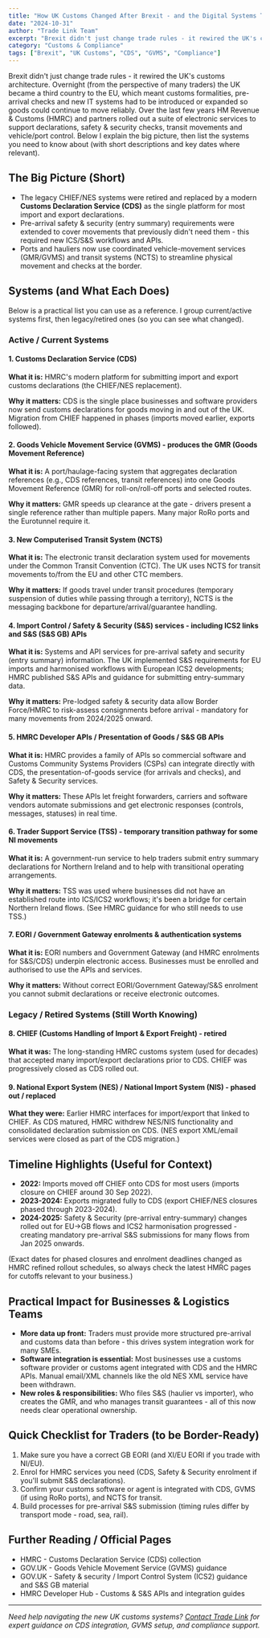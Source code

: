```yaml
---
title: "How UK Customs Changed After Brexit - and the Digital Systems That Make It Run"
date: "2024-10-31"
author: "Trade Link Team"
excerpt: "Brexit didn't just change trade rules - it rewired the UK's customs architecture. Learn about the digital systems that now power UK customs operations."
category: "Customs & Compliance"
tags: ["Brexit", "UK Customs", "CDS", "GVMS", "Compliance"]
---
```


Brexit didn't just change trade rules - it rewired the UK's customs architecture. Overnight (from the perspective of many traders) the UK became a third country to the EU, which meant customs formalities, pre-arrival checks and new IT systems had to be introduced or expanded so goods could continue to move reliably. Over the last few years HM Revenue & Customs (HMRC) and partners rolled out a suite of electronic services to support declarations, safety & security checks, transit movements and vehicle/port control. Below I explain the big picture, then list the systems you need to know about (with short descriptions and key dates where relevant).

## The Big Picture (Short)

- The legacy CHIEF/NES systems were retired and replaced by a modern **Customs Declaration Service (CDS)** as the single platform for most import and export declarations.
- Pre-arrival safety & security (entry summary) requirements were extended to cover movements that previously didn't need them - this required new ICS/S&S workflows and APIs.
- Ports and hauliers now use coordinated vehicle-movement services (GMR/GVMS) and transit systems (NCTS) to streamline physical movement and checks at the border.

## Systems (and What Each Does)

Below is a practical list you can use as a reference. I group current/active systems first, then legacy/retired ones (so you can see what changed).

### Active / Current Systems

#### 1. Customs Declaration Service (CDS)

**What it is:** HMRC's modern platform for submitting import and export customs declarations (the CHIEF/NES replacement).

**Why it matters:** CDS is the single place businesses and software providers now send customs declarations for goods moving in and out of the UK. Migration from CHIEF happened in phases (imports moved earlier, exports followed).

#### 2. Goods Vehicle Movement Service (GVMS) - produces the GMR (Goods Movement Reference)

**What it is:** A port/haulage-facing system that aggregates declaration references (e.g., CDS references, transit references) into one Goods Movement Reference (GMR) for roll-on/roll-off ports and selected routes.

**Why it matters:** GMR speeds up clearance at the gate - drivers present a single reference rather than multiple papers. Many major RoRo ports and the Eurotunnel require it.

#### 3. New Computerised Transit System (NCTS)

**What it is:** The electronic transit declaration system used for movements under the Common Transit Convention (CTC). The UK uses NCTS for transit movements to/from the EU and other CTC members.

**Why it matters:** If goods travel under transit procedures (temporary suspension of duties while passing through a territory), NCTS is the messaging backbone for departure/arrival/guarantee handling.

#### 4. Import Control / Safety & Security (S&S) services - including ICS2 links and S&S (S&S GB) APIs

**What it is:** Systems and API services for pre-arrival safety and security (entry summary) information. The UK implemented S&S requirements for EU imports and harmonised workflows with European ICS2 developments; HMRC published S&S APIs and guidance for submitting entry-summary data.

**Why it matters:** Pre-lodged safety & security data allow Border Force/HMRC to risk-assess consignments before arrival - mandatory for many movements from 2024/2025 onward.

#### 5. HMRC Developer APIs / Presentation of Goods / S&S GB APIs

**What it is:** HMRC provides a family of APIs so commercial software and Customs Community Systems Providers (CSPs) can integrate directly with CDS, the presentation-of-goods service (for arrivals and checks), and Safety & Security services.

**Why it matters:** These APIs let freight forwarders, carriers and software vendors automate submissions and get electronic responses (controls, messages, statuses) in real time.

#### 6. Trader Support Service (TSS) - temporary transition pathway for some NI movements

**What it is:** A government-run service to help traders submit entry summary declarations for Northern Ireland and to help with transitional operating arrangements.

**Why it matters:** TSS was used where businesses did not have an established route into ICS/ICS2 workflows; it's been a bridge for certain Northern Ireland flows. (See HMRC guidance for who still needs to use TSS.)

#### 7. EORI / Government Gateway enrolments & authentication systems

**What it is:** EORI numbers and Government Gateway (and HMRC enrolments for S&S/CDS) underpin electronic access. Businesses must be enrolled and authorised to use the APIs and services.

**Why it matters:** Without correct EORI/Government Gateway/S&S enrolment you cannot submit declarations or receive electronic outcomes.

### Legacy / Retired Systems (Still Worth Knowing)

#### 8. CHIEF (Customs Handling of Import & Export Freight) - retired

**What it was:** The long-standing HMRC customs system (used for decades) that accepted many import/export declarations prior to CDS. CHIEF was progressively closed as CDS rolled out.

#### 9. National Export System (NES) / National Import System (NIS) - phased out / replaced

**What they were:** Earlier HMRC interfaces for import/export that linked to CHIEF. As CDS matured, HMRC withdrew NES/NIS functionality and consolidated declaration submission on CDS. (NES export XML/email services were closed as part of the CDS migration.)

## Timeline Highlights (Useful for Context)

- **2022:** Imports moved off CHIEF onto CDS for most users (imports closure on CHIEF around 30 Sep 2022).
- **2023-2024:** Exports migrated fully to CDS (export CHIEF/NES closures phased through 2023-2024).
- **2024-2025:** Safety & Security (pre-arrival entry-summary) changes rolled out for EU→GB flows and ICS2 harmonisation progressed - creating mandatory pre-arrival S&S submissions for many flows from Jan 2025 onwards.

(Exact dates for phased closures and enrolment deadlines changed as HMRC refined rollout schedules, so always check the latest HMRC pages for cutoffs relevant to your business.)

## Practical Impact for Businesses & Logistics Teams

- **More data up front:** Traders must provide more structured pre-arrival and customs data than before - this drives system integration work for many SMEs.
- **Software integration is essential:** Most businesses use a customs software provider or customs agent integrated with CDS and the HMRC APIs. Manual email/XML channels like the old NES XML service have been withdrawn.
- **New roles & responsibilities:** Who files S&S (haulier vs importer), who creates the GMR, and who manages transit guarantees - all of this now needs clear operational ownership.

## Quick Checklist for Traders (to be Border-Ready)

1. Make sure you have a correct GB EORI (and XI/EU EORI if you trade with NI/EU).
2. Enrol for HMRC services you need (CDS, Safety & Security enrolment if you'll submit S&S declarations).
3. Confirm your customs software or agent is integrated with CDS, GVMS (if using RoRo ports), and NCTS for transit.
4. Build processes for pre-arrival S&S submission (timing rules differ by transport mode - road, sea, rail).

## Further Reading / Official Pages

- HMRC - Customs Declaration Service (CDS) collection
- GOV.UK - Goods Vehicle Movement Service (GVMS) guidance
- GOV.UK - Safety & security / Import Control System (ICS2) guidance and S&S GB material
- HMRC Developer Hub - Customs & S&S APIs and integration guides

---

*Need help navigating the new UK customs systems? [Contact Trade Link](/contact) for expert guidance on CDS integration, GVMS setup, and compliance support.*
